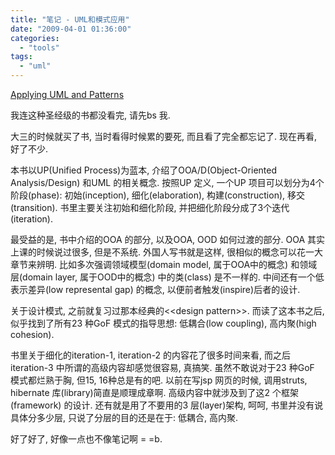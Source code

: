 ```yaml
---
title: "笔记 - UML和模式应用"
date: "2009-04-01 01:36:00"
categories: 
  - "tools"
tags: 
  - "uml"
---
```


[Applying UML and Patterns](http://www.amazon.com/Applying-UML-Patterns-Introduction-Object-Oriented/dp/0130925691)

我连这种圣经级的书都没看完, 请先bs 我.

大三的时候就买了书, 当时看得时候累的要死, 而且看了完全都忘记了. 现在再看, 好了不少.

本书以UP(Unified Process)为蓝本, 介绍了OOA/D(Object-Oriented Analysis/Design) 和UML 的相关概念. 按照UP 定义, 一个UP 项目可以划分为4个阶段(phase): 初始(inception), 细化(elaboration), 构建(construction), 移交(transition). 书里主要关注初始和细化阶段, 并把细化阶段分成了3个迭代(iteration).

最受益的是, 书中介绍的OOA 的部分, 以及OOA, OOD 如何过渡的部分. OOA 其实上课的时候说过很多, 但是不系统. 外国人写书就是这样, 很相似的概念可以花一大章节来辨明. 比如多次强调领域模型(domain model, 属于OOA中的概念) 和领域层(domain layer, 属于OOD中的概念) 中的类(class) 是不一样的. 中间还有一个低表示差异(low represental gap) 的概念, 以便前者触发(inspire)后者的设计.

关于设计模式, 之前就复习过那本经典的\<\<design pattern\>\>. 而读了这本书之后, 似乎找到了所有23 种GoF 模式的指导思想: 低耦合(low coupling), 高内聚(high cohesion).

书里关于细化的iteration-1, iteration-2 的内容花了很多时间来看, 而之后iteration-3 中所谓的高级内容却感觉很容易, 真搞笑. 虽然不敢说对于23 种GoF 模式都烂熟于胸, 但15, 16种总是有的吧. 以前在写jsp 网页的时候, 调用struts, hibernate 库(library)简直是顺理成章啊. 高级内容中就涉及到了这2 个框架(framework) 的设计. 还有就是用了不要用的3 层(layer)架构, 呵呵, 书里并没有说具体分多少层, 只说了分层的目的还是在于: 低耦合, 高内聚.

好了好了, 好像一点也不像笔记啊 = =b.
